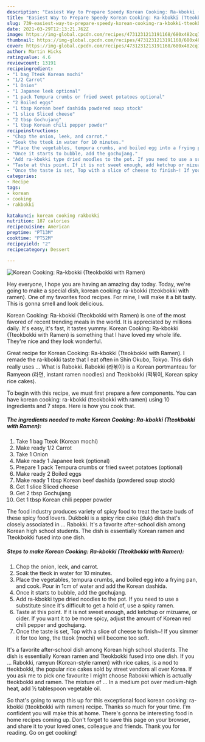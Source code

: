 ```yaml
---
description: "Easiest Way to Prepare Speedy Korean Cooking: Ra-kbokki (Tteokbokki with Ramen)"
title: "Easiest Way to Prepare Speedy Korean Cooking: Ra-kbokki (Tteokbokki with Ramen)"
slug: 739-easiest-way-to-prepare-speedy-korean-cooking-ra-kbokki-tteokbokki-with-ramen
date: 2021-03-29T12:13:21.762Z
image: https://img-global.cpcdn.com/recipes/4731231213191168/680x482cq70/korean-cooking-ra-kbokki-tteokbokki-with-ramen-recipe-main-photo.jpg
thumbnail: https://img-global.cpcdn.com/recipes/4731231213191168/680x482cq70/korean-cooking-ra-kbokki-tteokbokki-with-ramen-recipe-main-photo.jpg
cover: https://img-global.cpcdn.com/recipes/4731231213191168/680x482cq70/korean-cooking-ra-kbokki-tteokbokki-with-ramen-recipe-main-photo.jpg
author: Martin Hicks
ratingvalue: 4.6
reviewcount: 13191
recipeingredient:
- "1 bag Tteok Korean mochi"
- "1/2 Carrot"
- "1 Onion"
- "1 Japanee leek optional"
- "1 pack Tempura crumbs or fried sweet potatoes optional"
- "2 Boiled eggs"
- "1 tbsp Korean beef dashida powdered soup stock"
- "1 slice Sliced cheese"
- "2 tbsp Gochujang"
- "1 tbsp Korean chili pepper powder"
recipeinstructions:
- "Chop the onion, leek, and carrot."
- "Soak the tteok in water for 10 minutes."
- "Place the vegetables, tempura crumbs, and boiled egg into a frying pan, and cook. Pour in 1cm of water and add the Korean dashida."
- "Once it starts to bubble, add the gochujang."
- "Add ra-kbokki type dried noodles to the pot. If you need to use a substitute since it&#39;s difficult to get a hold of, use a spicy ramen."
- "Taste at this point. If it is not sweet enough, add ketchup or mizuame, or cider. If you want it to be more spicy, adjust the amount of Korean red chili pepper and gochujang."
- "Once the taste is set, Top with a slice of cheese to finish~! If you simmer it for too long, the tteok (mochi) will become too soft."
categories:
- Recipe
tags:
- korean
- cooking
- rakbokki

katakunci: korean cooking rakbokki 
nutrition: 187 calories
recipecuisine: American
preptime: "PT13M"
cooktime: "PT52M"
recipeyield: "2"
recipecategory: Dessert

---
```



![Korean Cooking: Ra-kbokki (Tteokbokki with Ramen)](https://img-global.cpcdn.com/recipes/4731231213191168/680x482cq70/korean-cooking-ra-kbokki-tteokbokki-with-ramen-recipe-main-photo.jpg)

Hey everyone, I hope you are having an amazing day today. Today, we're going to make a special dish, korean cooking: ra-kbokki (tteokbokki with ramen). One of my favorites food recipes. For mine, I will make it a bit tasty. This is gonna smell and look delicious.

Korean Cooking: Ra-kbokki (Tteokbokki with Ramen) is one of the most favored of recent trending meals in the world. It is appreciated by millions daily. It's easy, it's fast, it tastes yummy. Korean Cooking: Ra-kbokki (Tteokbokki with Ramen) is something that I have loved my whole life. They're nice and they look wonderful.

Great recipe for Korean Cooking: Ra-kbokki (Tteokbokki with Ramen). I remade the ra-kbokki taste that I eat often in Shin Okubo, Tokyo. This dish really uses … What is Rabokki. Rabokki (라볶이) is a Korean portmanteau for Ramyeon (라면, instant ramen noodles) and Tteokbokki (떡볶이, Korean spicy rice cakes).


To begin with this recipe, we must first prepare a few components. You can have korean cooking: ra-kbokki (tteokbokki with ramen) using 10 ingredients and 7 steps. Here is how you cook that.

<!--inarticleads1-->

##### The ingredients needed to make Korean Cooking: Ra-kbokki (Tteokbokki with Ramen):

1. Take 1 bag Tteok (Korean mochi)
1. Make ready 1/2 Carrot
1. Take 1 Onion
1. Make ready 1 Japanee leek (optional)
1. Prepare 1 pack Tempura crumbs or fried sweet potatoes (optional)
1. Make ready 2 Boiled eggs
1. Make ready 1 tbsp Korean beef dashida (powdered soup stock)
1. Get 1 slice Sliced cheese
1. Get 2 tbsp Gochujang
1. Get 1 tbsp Korean chili pepper powder


The food industry produces variety of spicy food to treat the taste buds of these spicy food lovers. Dukboki is a spicy rice cake (duk) dish that&#39;s closely associated in … Rabokki. It&#39;s a favorite after-school dish among Korean high school students. The dish is essentially Korean ramen and Tteokbokki fused into one dish. 

<!--inarticleads2-->

##### Steps to make Korean Cooking: Ra-kbokki (Tteokbokki with Ramen):

1. Chop the onion, leek, and carrot.
1. Soak the tteok in water for 10 minutes.
1. Place the vegetables, tempura crumbs, and boiled egg into a frying pan, and cook. Pour in 1cm of water and add the Korean dashida.
1. Once it starts to bubble, add the gochujang.
1. Add ra-kbokki type dried noodles to the pot. If you need to use a substitute since it&#39;s difficult to get a hold of, use a spicy ramen.
1. Taste at this point. If it is not sweet enough, add ketchup or mizuame, or cider. If you want it to be more spicy, adjust the amount of Korean red chili pepper and gochujang.
1. Once the taste is set, Top with a slice of cheese to finish~! If you simmer it for too long, the tteok (mochi) will become too soft.


It&#39;s a favorite after-school dish among Korean high school students. The dish is essentially Korean ramen and Tteokbokki fused into one dish. If you … Rabokki, ramyun (Korean-style ramen) with rice cakes, is a nod to tteokbokki, the popular rice cakes sold by street vendors all over Korea. If you ask me to pick one favourite I might choose Rabokki which is actually tteokbokki and ramen. The mixture of … In a medium pot over medium-high heat, add ½ tablespoon vegetable oil. 

So that's going to wrap this up for this exceptional food korean cooking: ra-kbokki (tteokbokki with ramen) recipe. Thanks so much for your time. I'm confident you will make this at home. There's gonna be interesting food in home recipes coming up. Don't forget to save this page on your browser, and share it to your loved ones, colleague and friends. Thank you for reading. Go on get cooking!
